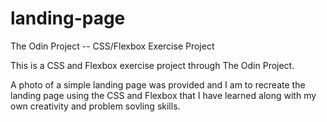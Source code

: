 # landing-page
The Odin Project -- CSS/Flexbox Exercise Project

This is a CSS and Flexbox exercise project through The Odin Project.

A photo of a simple landing page was provided and I am to recreate the landing page using the CSS and Flexbox that I have learned along with my own creativity and problem sovling skills.